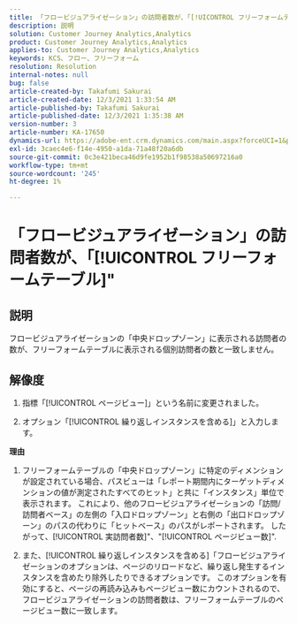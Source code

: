 ```yaml
---
title: 「フロービジュアライゼーション」の訪問者数が、「[!UICONTROL フリーフォームテーブル]"
description: 説明
solution: Customer Journey Analytics,Analytics
product: Customer Journey Analytics,Analytics
applies-to: Customer Journey Analytics,Analytics
keywords: KCS、フロー、フリーフォーム
resolution: Resolution
internal-notes: null
bug: false
article-created-by: Takafumi Sakurai
article-created-date: 12/3/2021 1:33:54 AM
article-published-by: Takafumi Sakurai
article-published-date: 12/3/2021 1:35:38 AM
version-number: 3
article-number: KA-17650
dynamics-url: https://adobe-ent.crm.dynamics.com/main.aspx?forceUCI=1&pagetype=entityrecord&etn=knowledgearticle&id=2199330f-d953-ec11-8c62-00224804e3cb
exl-id: 3caec4e6-f14e-4950-a1da-71a48f20a6db
source-git-commit: 0c3e421beca46d9fe1952b1f98538a50697216a0
workflow-type: tm+mt
source-wordcount: '245'
ht-degree: 1%

---
```


# 「フロービジュアライゼーション」の訪問者数が、「[!UICONTROL フリーフォームテーブル]&quot;

## 説明

フロービジュアライゼーションの「中央ドロップゾーン」に表示される訪問者の数が、フリーフォームテーブルに表示される個別訪問者の数と一致しません。 

## 解像度


1. 指標「[!UICONTROL ページビュー]」という名前に変更されました。 

2. オプション「[!UICONTROL 繰り返しインスタンスを含める]」と入力します。

<b>理由</b>

1. フリーフォームテーブルの「中央ドロップゾーン」に特定のディメンションが設定されている場合、パスビューは「レポート期間内にターゲットディメンションの値が測定されたすべてのヒット」と共に「インスタンス」単位で表示されます。 これにより、他のフロービジュアライゼーションの「訪問/訪問者ベース」の左側の「入口ドロップゾーン」と右側の「出口ドロップゾーン」のパスの代わりに「ヒットベース」のパスがレポートされます。 したがって、[!UICONTROL 実訪問者数]&quot;、&quot;[!UICONTROL ページビュー数]&quot;.

2. また、[!UICONTROL 繰り返しインスタンスを含める]「フロービジュアライゼーションのオプションは、ページのリロードなど、繰り返し発生するインスタンスを含めたり除外したりできるオプションです。 このオプションを有効にすると、ページの再読み込みもページビュー数にカウントされるので、フロービジュアライゼーションの訪問者数は、フリーフォームテーブルのページビュー数に一致します。
